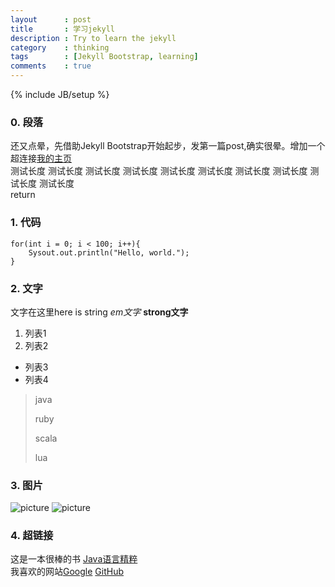 ```yaml
---
layout      : post
title       : 学习jekyll
description : Try to learn the jekyll
category    : thinking
tags        : [Jekyll Bootstrap, learning]
comments    : true
---
```

{% include JB/setup %}

### 0. 段落

还又点晕，先借助Jekyll Bootstrap开始起步，发第一篇post,确实很晕。增加一个超连接[我的主页](http://liangcoder.github.com)  
测试长度 测试长度 测试长度 测试长度 测试长度 测试长度 测试长度 测试长度 测试长度 测试长度  
return

### 1. 代码

	for(int i = 0; i < 100; i++){
		Sysout.out.println("Hello, world.");
	}

### 2. 文字

文字在这里here is string *em文字* **strong文字**

1. 列表1
2. 列表2

* 列表3
* 列表4

> java
>
> ruby
>
> scala
>
> lua

### 3. 图片

![picture](http://www.oreilly.com.cn/images/bookcover/mastering_algorithms_cvr.gif "算法精粹")
![picture][image1]

### 4. 超链接

这是一本很棒的书
[Java语言精粹](http://www.oreilly.com.cn/index.php?func=book&isbn=978-7-121-13309-1 "Java语言精粹")  
我喜欢的网站[Google][1] [GitHub][2]

[1]: http://www.google.com "google"
[2]: http://github.com "github"

[image1]: http://www.oreilly.com.cn/images/bookcover/mastering_algorithms_cvr.gif "算法精粹"

